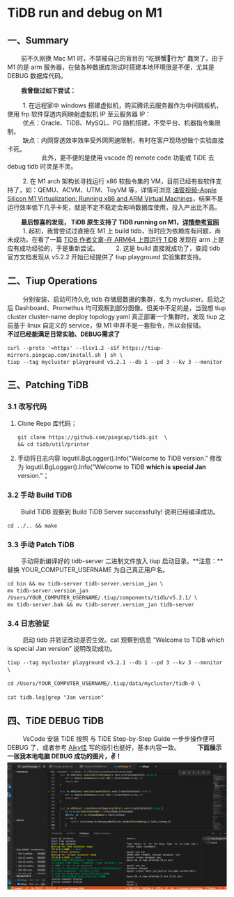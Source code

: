 # TiDB run and debug on M1

## 一、Summary

&nbsp;&nbsp;&nbsp;&nbsp;&nbsp;&nbsp;&nbsp;&nbsp;前不久刚换 Mac M1 时，不禁被自己的盲目的 “吃螃蟹🦀️行为” 蠢哭了。由于 M1 的是 arm 服务器，在做各种数据库测试时搭建本地环境很是不便，尤其是 DEBUG 数据库代码。

&nbsp;&nbsp;&nbsp;&nbsp;&nbsp;&nbsp;&nbsp;&nbsp;**我曾做过如下尝试：**  

&nbsp;&nbsp;&nbsp;&nbsp;&nbsp;&nbsp;&nbsp;&nbsp; 1. 在远程家中 windows 搭建虚拟机，购买腾讯云服务器作为中间跳板机，使用 frp 软件穿透内网映射虚拟机 IP 至云服务器 IP：  
&nbsp;&nbsp;&nbsp;&nbsp;&nbsp;&nbsp;&nbsp;&nbsp; 优点：Oracle、TiDB、MySQL、PG 随机搭建，不受平台、机器指令集限制。  
&nbsp;&nbsp;&nbsp;&nbsp;&nbsp;&nbsp;&nbsp;&nbsp; 缺点：内网穿透效率效率受外网网速限制，有时在客户现场想做个实验直接卡死。  
&nbsp;&nbsp;&nbsp;&nbsp;&nbsp;&nbsp;&nbsp;&nbsp;&nbsp;&nbsp;&nbsp;&nbsp;&nbsp;&nbsp;&nbsp;&nbsp;&nbsp;&nbsp;&nbsp; 此外，更不便的是使用 vscode 的 remote code 功能或 TiDE 去 debug tidb 时灵是不灵。  

&nbsp;&nbsp;&nbsp;&nbsp;&nbsp;&nbsp;&nbsp;&nbsp; 2. 在 M1 arch 架构长寻找运行 x86 软指令集的 VM，目前已经有些软件支持了，如：QEMU、ACVM、UTM、ToyVM 等，详情可浏览 [油管视频-Apple Silicon M1 Virtualization: Running x86 and ARM Virtual Machines](https://www.youtube.com/watch?v=vm8fvNxByHU)，结果不是运行效率低下几乎卡死，就是不定不稳定会影响数据库使用，投入产出比不高。  

&nbsp;&nbsp;&nbsp;&nbsp;&nbsp;&nbsp;&nbsp;&nbsp;**最后惊喜的发现， TiDB 原生支持了 TiDB running on M1，[详情参考官网](https://docs.pingcap.com/zh/tidb/stable/quick-start-with-tidb#%E5%9C%A8-mac-os-%E4%B8%8A%E9%83%A8%E7%BD%B2%E6%9C%AC%E5%9C%B0%E6%B5%8B%E8%AF%95%E7%8E%AF%E5%A2%83)**  
&nbsp;&nbsp;&nbsp;&nbsp;&nbsp;&nbsp;&nbsp;&nbsp; 1. 起初，我曾尝试过直接在 M1 上 build tidb，当时应为依赖库有问题，尚未成功。在看了一篇 [TiDB 作者文章-在 ARM64 上面运行 TiDB](https://www.jianshu.com/p/e07928fb7577) 发现在 arm 上是应有成功经验的，于是重新尝试。
&nbsp;&nbsp;&nbsp;&nbsp;&nbsp;&nbsp;&nbsp;&nbsp; 2. 这是 build 直接就成功了，查阅 tidb 官方文档发现从 v5.2.2 开始已经提供了 tiup playground 实验集群支持。  

## 二、Tiup Operations

&nbsp;&nbsp;&nbsp;&nbsp;&nbsp;&nbsp;&nbsp;&nbsp; 分别安装、启动可持久化 tidb 存储层数据的集群，名为 mycluster。启动之后 Dashboard、Promethus 均可观察到部分图像。但美中不足的是，当我想 tiup cluster cluster-name deploy topology.yaml 真正部署一个集群时，发现 tiup 之前基于 linux 自定义的 service，但 M1 中并不是一套指令，所以会报错。
&nbsp;&nbsp;&nbsp;&nbsp;&nbsp;&nbsp;&nbsp;&nbsp; **不过已经能满足日常实验、DEBUG需求了**

```shell
curl --proto '=https' --tlsv1.2 -sSf https://tiup-mirrors.pingcap.com/install.sh | sh \
tiup --tag mycluster playground v5.2.1 --db 1 --pd 3 --kv 3 --monitor
```

## 三、Patching TiDB

### 3.1 改写代码

1. Clone Repo 库代码；

    ```shell
    git clone https://github.com/pingcap/tidb.git  \
    && cd tidb/util/printer 
    ```

2. 手动将日志内容 logutil.BgLogger().Info("Welcome to TiDB version." 修改为 logutil.BgLogger().Info("Welcome to TiDB **which is special Jan** version."；

### 3.2 手动 Build TiDB

&nbsp;&nbsp;&nbsp;&nbsp;&nbsp;&nbsp;&nbsp;&nbsp;Build TiDB 观察到 Build TiDB Server successfully! 说明已经编译成功。

```shell
cd ../.. && make
```

### 3.3 手动 Patch TiDB  

&nbsp;&nbsp;&nbsp;&nbsp;&nbsp;&nbsp;&nbsp;&nbsp;手动将新编译好的 tidb-server 二进制文件放入 tiup 启动目录。**注意：**替换 YOUR_COMPUTER_USERNAME 为自己真正用户名。

```shell
cd bin && mv tidb-server tidb-server.version_jan \
mv tidb-server.version_jan /Users/YOUR_COMPUTER_USERNAME/.tiup/components/tidb/v5.2.1/ \
mv tidb-server.bak && mv tidb-server.version_jan tidb-server
```

### 3.4 日志验证  

&nbsp;&nbsp;&nbsp;&nbsp;&nbsp;&nbsp;&nbsp;&nbsp;  启动 tidb 并验证改动是否生效。cat 观察到信息 “Welcome to TiDB which is special Jan version” 说明改动成功。

```shell
tiup --tag mycluster playground v5.2.1 --db 1 --pd 3 --kv 3 --monitor \

cd /Users/YOUR_COMPUTER_USERNAME/.tiup/data/mycluster/tidb-0 \

cat tidb.log|grep "Jan version"
```

## 四、TiDE DEBUG TiDB

&nbsp;&nbsp;&nbsp;&nbsp;&nbsp;&nbsp;&nbsp;&nbsp; VsCode 安装 TiDE 按照 与 TiDE Step-by-Step Guide 一步步操作便可 DEBUG 了，或者参考 [Aiky哇](https://blog.csdn.net/qq_35423190/article/details/115676932) 写的指引也挺好，基本内容一致。
&nbsp;&nbsp;&nbsp;&nbsp;&nbsp;&nbsp;&nbsp;&nbsp; **下面展示一张我本地电脑 DEBUG 成功的图片，✌️！**
![01](../../../../../images/tidb/07TiDB-CodeReading/debug_m1.png)
